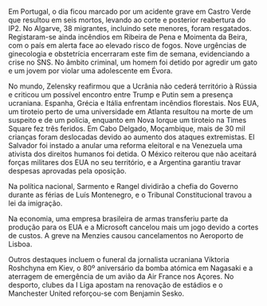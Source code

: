 Em Portugal, o dia ficou marcado por um acidente grave em Castro Verde que resultou em seis mortos, levando ao corte e posterior reabertura do IP2. No Algarve, 38 migrantes, incluindo sete menores, foram resgatados. Registaram-se ainda incêndios em Ribeira de Pena e Moimenta da Beira, com o país em alerta face ao elevado risco de fogos. Nove urgências de ginecologia e obstetrícia encerraram este fim de semana, evidenciando a crise no SNS. No âmbito criminal, um homem foi detido por agredir um gato e um jovem por violar uma adolescente em Évora.

No mundo, Zelensky reafirmou que a Ucrânia não cederá território à Rússia e criticou um possível encontro entre Trump e Putin sem a presença ucraniana. Espanha, Grécia e Itália enfrentam incêndios florestais. Nos EUA, um tiroteio perto de uma universidade em Atlanta resultou na morte de um suspeito e de um polícia, enquanto em Nova Iorque um tiroteio na Times Square fez três feridos. Em Cabo Delgado, Moçambique, mais de 30 mil crianças foram deslocadas devido ao aumento dos ataques extremistas. El Salvador foi instado a anular uma reforma eleitoral e na Venezuela uma ativista dos direitos humanos foi detida. O México reiterou que não aceitará forças militares dos EUA no seu território, e a Argentina garantiu travar despesas aprovadas pela oposição.

Na política nacional, Sarmento e Rangel dividirão a chefia do Governo durante as férias de Luís Montenegro, e o Tribunal Constitucional travou a lei da imigração.

Na economia, uma empresa brasileira de armas transferiu parte da produção para os EUA e a Microsoft cancelou mais um jogo devido a cortes de custos. A greve na Menzies causou cancelamentos no Aeroporto de Lisboa.

Outros destaques incluem o funeral da jornalista ucraniana Viktoria Roshchyna em Kiev, o 80º aniversário da bomba atómica em Nagasaki e a aterragem de emergência de um avião da Air France nos Açores. No desporto, clubes da I Liga apostam na renovação de estádios e o Manchester United reforçou-se com Benjamin Sesko.